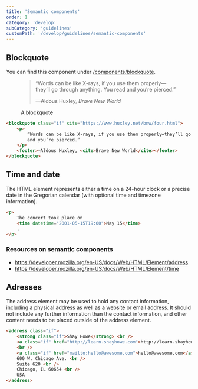 ```yaml
---
title: 'Semantic components'
order: 1
category: 'develop'
subCategory: 'guidelines'
customPath: '/develop/guidelines/semantic-components'
---
```


## Blockquote

<div class="if alert-banner">

You can find this component under [/components/blockquote](/components/text/blockquote).

</div>

<figure class="sg figure sample">
<div class="sg example if" style="padding: 0;">
<div class="if block">
<blockquote class="if" cite="https://www.huxley.net/bnw/four.html">
  <p>
    “Words can be like X-rays, if you use them properly—they’ll go through anything. You read and you’re
    pierced.”
  </p>
  <footer>—Aldous Huxley, <cite>Brave New World</cite></footer>
</blockquote>
</div>
</div>
<figcaption>A blockquote</figcaption>
</figure>

```html
<blockquote class="if" cite="https://www.huxley.net/bnw/four.html">
    <p>
        “Words can be like X-rays, if you use them properly—they’ll go through anything. You read
        and you’re pierced.”
    </p>
    <footer>—Aldous Huxley, <cite>Brave New World</cite></footer>
</blockquote>
```

## Time and date

<div class="if alert-banner info">
  <p class="if">
    The HTML <time> element represents either a time on a 24-hour clock or a precise date in the Gregorian calendar (with optional time and timezone information).
  </p>
</div>

```html
<p>
    The concert took place on
    <time datetime="2001-05-15T19:00">May 15</time>
    .
</p>
```

### Resources on semantic components

-   https://developer.mozilla.org/en-US/docs/Web/HTML/Element/address
-   https://developer.mozilla.org/en-US/docs/Web/HTML/Element/time

## Adresses

<div class="if alert-banner info">
  <p class="if">
    The address element may be used to hold any contact information, including a physical address as well as a website or email address. It should not include any further information than the contact information, and other content needs to be placed outside of the address element.
  </p>
</div>

```html
<address class="if">
    <strong class="if">Shay Howe</strong> <br />
    <a class="if" href="http://learn.shayhowe.com">http://learn.shayhowe.com</a>
    <br />
    <a class="if" href="mailto:hello@awesome.com">hello@awesome.com</a> <br />
    600 W. Chicago Ave. <br />
    Suite 620 <br />
    Chicago, IL 60654 <br />
    USA
</address>
```
